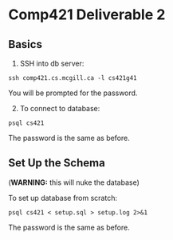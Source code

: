 # Comp421 Deliverable 2
## Basics
1. SSH into db server:
```
ssh comp421.cs.mcgill.ca -l cs421g41
```
You will be prompted for the password.

2. To connect to database:
```
psql cs421
```
The password is the same as before.

## Set Up the Schema
(**WARNING:** this will nuke the database)

To set up database from scratch:
```
psql cs421 < setup.sql > setup.log 2>&1
```
The password is the same as before.
